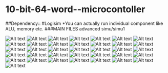 10-bit-64-word--microcontoller
==============================
##Dependency::
#Logisim
*You can actually run individual component like ALU, memory etc.
###MAIN FILES  advanced simu/simu1

![Alt text](/report/report/main.jpg "Optional title")
![Alt text](/report/report/006.jpg "Optional title")
![Alt text](/report/report/007.jpg "Optional title")
![Alt text](/report/report/008.jpg "Optional title")
![Alt text](/report/report/009.jpg "Optional title")
![Alt text](/report/report/010.jpg "Optional title")
![Alt text](/report/report/011.jpg "Optional title")
![Alt text](/report/report/012.jpg "Optional title")
![Alt text](/report/report/013.jpg "Optional title")
![Alt text](/report/report/014.jpg "Optional title")
![Alt text](/report/report/015.jpg "Optional title")
![Alt text](/report/report/016.jpg "Optional title")
![Alt text](/report/report/017.jpg "Optional title")
![Alt text](/report/report/018.jpg "Optional title")
![Alt text](/report/report/019.jpg "Optional title")
![Alt text](/report/report/020.jpg "Optional title")
![Alt text](/report/report/021.jpg "Optional title")
![Alt text](/report/report/022.jpg "Optional title")
![Alt text](/report/report/023.jpg "Optional title")
![Alt text](/report/report/024.jpg "Optional title")
![Alt text](/report/report/025.jpg "Optional title")
![Alt text](/report/report/026.jpg "Optional title")
![Alt text](/report/report/027.jpg "Optional title")
![Alt text](/report/report/028.jpg "Optional title")
![Alt text](/report/report/029.jpg "Optional title")
![Alt text](/report/report/030.jpg "Optional title")
![Alt text](/report/report/031.jpg "Optional title")
![Alt text](/report/report/032.jpg "Optional title")
![Alt text](/report/report/033.jpg "Optional title")
![Alt text](/report/report/034.jpg "Optional title")
![Alt text](/report/report/035.jpg "Optional title")
![Alt text](/report/report/036.jpg "Optional title")
![Alt text](/report/report/037.jpg "Optional title")
![Alt text](/report/report/038.jpg "Optional title")
![Alt text](/report/report/039.jpg "Optional title")
![Alt text](/report/report/040.jpg "Optional title")
